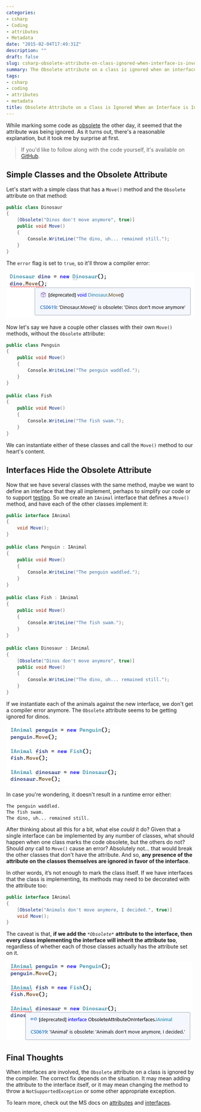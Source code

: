 ```yaml
---
categories:
- csharp
- Coding
- attributes
- Metadata
date: "2015-02-04T17:49:31Z"
description: ""
draft: false
slug: csharp-obsolete-attribute-on-class-ignored-when-interface-is-involved
summary: The Obsolete attribute on a class is ignored when an interface is involved. It caught me by surprise, but makes sense. Let's see why.
tags:
- csharp
- coding
- attributes
- metadata
title: Obsolete Attribute on a Class is Ignored When an Interface is Involved
---
```

While marking some code as [obsolete](https://msdn.microsoft.com/en-us/library/system.obsoleteattribute\(v=vs.110\).aspx) the other day, it seemed that the attribute was being ignored. As it turns out, there's a reasonable explanation, but it took me by surprise at first.

> If you'd like to follow along with the code yourself, it's available on <a href="https://github.com/grantwinney/BlogCodeSamples/tree/master/Languages/CSharp/ObsoleteAttributeOnInterfaces">GitHub</a>.

## Simple Classes and the Obsolete Attribute

Let's start with a simple class that has a `Move()` method and the `Obsolete` attribute on that method:

```csharp
public class Dinosaur
{
    [Obsolete("Dinos don't move anymore", true)]
    public void Move()
    {
        Console.WriteLine("The dino, uh... remained still.");
    }
}
```

The `error` flag is set to `true`, so it'll throw a compiler error:

![](image-5.png)

Now let's say we have a couple other classes with their own `Move()` methods, without the `Obsolete` attribute:

```csharp
public class Penguin
{
    public void Move()
    {
        Console.WriteLine("The penguin waddled.");
    }
}

public class Fish
{
    public void Move()
    {
        Console.WriteLine("The fish swam.");
    }
}
```

We can instantiate either of these classes and call the `Move()` method to our heart's content.

## Interfaces Hide the Obsolete Attribute

Now that we have several classes with the same method, maybe we want to define an interface that they all implement, perhaps to simplify our code or to support [testing](https://grantwinney.com/what-is-mocking-a-dependency/). So we create an `IAnimal` interface that defines a `Move()` method, and have each of the other classes implement it:

```csharp
public interface IAnimal
{
    void Move();
}

public class Penguin : IAnimal
{
    public void Move()
    {
        Console.WriteLine("The penguin waddled.");
    }
}

public class Fish : IAnimal
{
    public void Move()
    {
        Console.WriteLine("The fish swam.");
    }
}

public class Dinosaur : IAnimal
{
    [Obsolete("Dinos don't move anymore", true)]
    public void Move()
    {
        Console.WriteLine("The dino, uh... remained still.");
    }
}
```

If we instantiate each of the animals against the new interface, we don't get a compiler error anymore. The `Obsolete` attribute seems to be getting ignored for dinos.

![](image-6.png)

In case you're wondering, it doesn't result in a runtime error either:

```text
The penguin waddled.
The fish swam.
The dino, uh... remained still.
```

After thinking about all this for a bit, what else _could_ it do? Given that a single interface can be implemented by any number of classes, what should happen when one class marks the code obsolete, but the others do not? Should _any_ call to `Move()` cause an error? Absolutely not... that would break the other classes that don't have the attribute. And so, **any presence of the attribute on the classes themselves are ignored in favor of the interface**.

In other words, it’s not enough to mark the class itself. If we have interfaces that the class is implementing, its methods may need to be decorated with the attribute too:

```csharp
public interface IAnimal
{
    [Obsolete("Animals don't move anymore, I decided.", true)]
    void Move();
}
```

The caveat is that, **if we add the** *`*Obsolete*`* **attribute to the interface, then every class implementing the interface will inherit the attribute too**, regardless of whether each of those classes actually has the attribute set on it.

![](image-7.png)

## Final Thoughts

When interfaces are involved, the `Obsolete` attribute on a class is ignored by the compiler. The correct fix depends on the situation. It may mean adding the attribute to the interface itself, or it may mean changing the method to throw a `NotSupportedException` or some other appropriate exception.

To learn more, check out the MS docs on [attributes](https://learn.microsoft.com/en-us/dotnet/csharp/advanced-topics/reflection-and-attributes/) and [interfaces](https://learn.microsoft.com/en-us/dotnet/csharp/fundamentals/types/interfaces).
